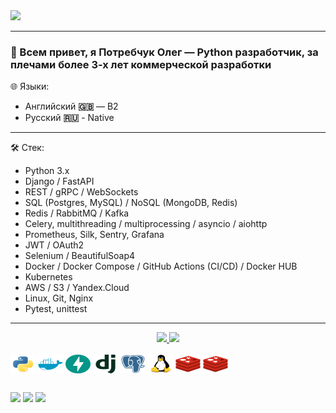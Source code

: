 <img src="https://i.pinimg.com/originals/f9/b8/8d/f9b88deeae101d6a8572063bb63c286e.gif"/>

---


### 👋 Всем привет, я Потребчук Олег — Python разработчик, за плечами более 3-х лет коммерческой разработки

🌐 Языки:
- Английский **🇬🇧** — B2
- Русский **🇷🇺** - Native

---

🛠 Стек:
- Python 3.x
- Django / FastAPI
- REST / gRPC / WebSockets
- SQL (Postgres, MySQL) / NoSQL (MongoDB, Redis)
- Redis / RabbitMQ / Kafka
- Celery, multithreading / multiprocessing / asyncio / aiohttp
- Prometheus, Silk, Sentry, Grafana
- JWT / OAuth2
- Selenium / BeautifulSoap4
- Docker / Docker Compose / GitHub Actions (CI/CD) / Docker HUB
- Kubernetes
- AWS / S3 / Yandex.Cloud
- Linux, Git, Nginx
- Pytest, unittest

---


<div align="center">
  <a href="https://github.com/LuisFernando-hub">
  <img height="180em" src="https://github-readme-streak-stats.herokuapp.com/?user=AIMERPRO&count_private=true&theme=dark"/>
  <img height="180em" src="https://github-readme-stats.vercel.app/api/top-langs/?username=AIMERPRO&layout=compact&langs_count=2&theme=dark"/>
  </a>
</div>
<div style="display: inline_block"><br>
  <img align="center" alt="Js" height="30" width="40" src="https://raw.githubusercontent.com/devicons/devicon/master/icons/python/python-original.svg">
  <img align="center" alt="Ts" height="30" width="40" src="https://raw.githubusercontent.com/devicons/devicon/master/icons/docker/docker-plain.svg">
  <img align="center" alt="React" height="30" width="40" src="https://raw.githubusercontent.com/devicons/devicon/master/icons/fastapi/fastapi-original.svg">
  <img align="center" alt="HTML" height="30" width="40" src="https://raw.githubusercontent.com/devicons/devicon/master/icons/django/django-plain.svg">
  <img align="center" alt="CSS" height="30" width="40" src="https://raw.githubusercontent.com/devicons/devicon/master/icons/postgresql/postgresql-plain.svg">
  <img align="center" alt="CSS" height="30" width="40" src="https://raw.githubusercontent.com/devicons/devicon/master/icons/linux/linux-original.svg">
  <img align="center" alt="CSS" height="30" width="40" src="https://raw.githubusercontent.com/devicons/devicon/master/icons/redis/redis-original.svg">
  <img align="center" alt="CSS" height="30" width="40" src="https://raw.githubusercontent.com/devicons/devicon/master/icons/redis/redis-original.svg">
</div>
  
  ##
 
<div> 
 
  <a href="https://t.me/L1GUSHKA" target="_blank"><img src="https://img.shields.io/badge/-Telegram-%230077B5?style=for-the-badge&logo=telegram&logoColor=white" target="_blank"></a>
  <a href = "mailto:potrebchuk0@gmail.com"><img src="https://img.shields.io/badge/-Gmail-%23E4405F?style=for-the-badge&logo=gmail&logoColor=white" target="_blank"></a>
  <a href="https://www.linkedin.com/in/ligushka/" target="_blank"><img src="https://img.shields.io/badge/-LinkedIn-%23333?style=for-the-badge&logo=linkedin&logoColor=white" target="_blank"></a> 

</div>
